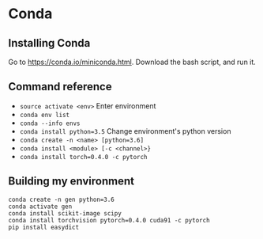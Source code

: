 # Conda

## Installing Conda
Go to https://conda.io/miniconda.html. Download the bash script, and run it.

## Command reference
- `source activate <env>` Enter environment
- `conda env list`
- `conda --info envs`
- `conda install python=3.5` Change environment's python version
- `conda create -n <name> [python=3.6]`
- `conda install <module> [-c <channel>}`
- `conda install torch=0.4.0 -c pytorch`

## Building my environment
```
conda create -n gen python=3.6
conda activate gen
conda install scikit-image scipy
conda install torchvision pytorch=0.4.0 cuda91 -c pytorch
pip install easydict
```
<!--stackedit_data:
eyJoaXN0b3J5IjpbLTI4MTUyNjc0MCwtMTYzNzAwODYyMSw2Mz
Q5MjQ4MDMsMTcyODQyNDc4NCwtOTI2MDY5NjE5XX0=
-->